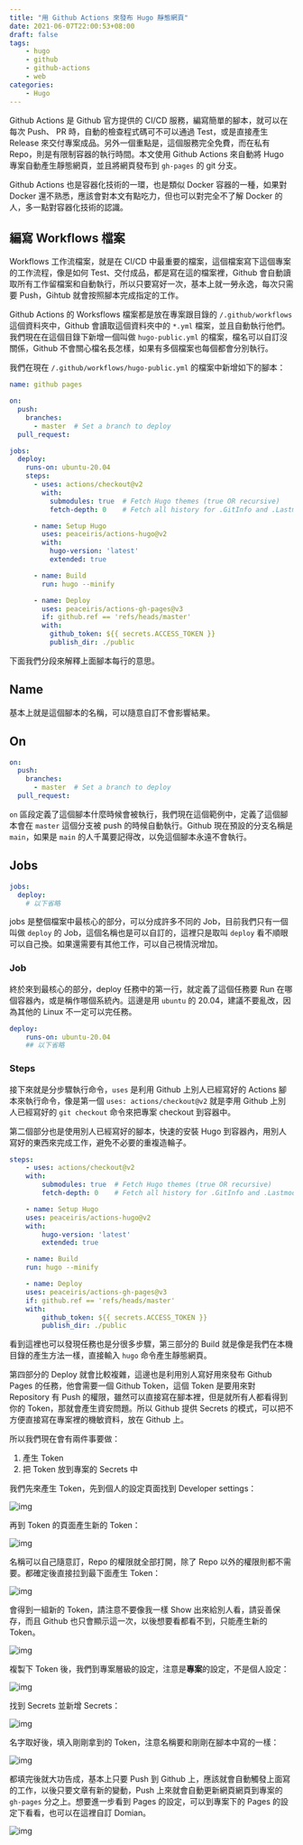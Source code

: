 ```yaml
---
title: "用 Github Actions 來發布 Hugo 靜態網頁"
date: 2021-06-07T22:00:53+08:00
draft: false
tags: 
    - hugo
    - github
    - github-actions
    - web
categories:
    - Hugo
---
```


Github Actions 是 Github 官方提供的 CI/CD 服務，編寫簡單的腳本，就可以在每次 Push、 PR 時，自動的檢查程式碼可不可以通過 Test，或是直接產生 Release 來交付專案成品。另外一個重點是，這個服務完全免費，而在私有 Repo，則是有限制容器的執行時間。本文使用 Github Actions 來自動將 Hugo 專案自動產生靜態網頁，並且將網頁發布到 `gh-pages` 的 git 分支。

<!--more-->

Github Actions 也是容器化技術的一環，也是類似 Docker 容器的一種，如果對 Docker 還不熟悉，應該會對本文有點吃力，但也可以對完全不了解 Docker 的人，多一點對容器化技術的認識。

## 編寫 Workflows 檔案

Workflows 工作流檔案，就是在 CI/CD 中最重要的檔案，這個檔案寫下這個專案的工作流程，像是如何 Test、交付成品，都是寫在這的檔案裡，Github 會自動讀取所有工作留檔案和自動執行，所以只要寫好一次，基本上就一勞永逸，每次只需要 Push，Gihtub 就會按照腳本完成指定的工作。

Github Actions 的 Worksflows 檔案都是放在專案跟目錄的 `/.github/workflows` 這個資料夾中，Github 會讀取這個資料夾中的 `*.yml` 檔案，並且自動執行他們。我們現在在這個目錄下新增一個叫做 `hugo-public.yml` 的檔案，檔名可以自訂沒關係，Github 不會關心檔名長怎樣，如果有多個檔案也每個都會分別執行。

我們在現在 `/.github/workflows/hugo-public.yml` 的檔案中新增如下的腳本：

```yml
name: github pages

on:
  push:
    branches:
      - master  # Set a branch to deploy
  pull_request:

jobs:
  deploy:
    runs-on: ubuntu-20.04
    steps:
      - uses: actions/checkout@v2
        with:
          submodules: true  # Fetch Hugo themes (true OR recursive)
          fetch-depth: 0    # Fetch all history for .GitInfo and .Lastmod

      - name: Setup Hugo
        uses: peaceiris/actions-hugo@v2
        with:
          hugo-version: 'latest'
          extended: true

      - name: Build
        run: hugo --minify

      - name: Deploy
        uses: peaceiris/actions-gh-pages@v3
        if: github.ref == 'refs/heads/master'
        with:
          github_token: ${{ secrets.ACCESS_TOKEN }}
          publish_dir: ./public
```

下面我們分段來解釋上面腳本每行的意思。

## Name

基本上就是這個腳本的名稱，可以隨意自訂不會影響結果。

## On

```yml
on:
  push:
    branches:
      - master  # Set a branch to deploy
  pull_request:
```

`on` 區段定義了這個腳本什麼時候會被執行，我們現在這個範例中，定義了這個腳本會在 `master` 這個分支被 push 的時候自動執行。Github 現在預設的分支名稱是 `main`，如果是 `main` 的人千萬要記得改，以免這個腳本永遠不會執行。

## Jobs

```yml
jobs:
  deploy:
    # 以下省略
```

jobs 是整個檔案中最核心的部分，可以分成許多不同的 Job，目前我們只有一個叫做 `deploy` 的 Job，這個名稱也是可以自訂的，這裡只是取叫 `deploy` 看不順眼可以自己換。如果還需要有其他工作，可以自己視情況增加。

### Job

終於來到最核心的部分，deploy 任務中的第一行，就定義了這個任務要 Run 在哪個容器內，或是稱作哪個系統內。這邊是用 `ubuntu` 的 20.04，建議不要亂改，因為其他的 Linux 不一定可以完任務。

``` yml
deploy:
    runs-on: ubuntu-20.04
    ## 以下省略
```

### Steps

接下來就是分步驟執行命令，`uses` 是利用 Github 上別人已經寫好的 Actions 腳本來執行命令，像是第一個 `uses: actions/checkout@v2` 就是李用 Github 上別人已經寫好的 `git checkout` 命令來把專案 checkout 到容器中。

第二個部分也是使用別人已經寫好的腳本，快速的安裝 Hugo 到容器內，用別人寫好的東西來完成工作，避免不必要的重複造輪子。

```yml
steps:
    - uses: actions/checkout@v2
    with:
        submodules: true  # Fetch Hugo themes (true OR recursive)
        fetch-depth: 0    # Fetch all history for .GitInfo and .Lastmod

    - name: Setup Hugo
    uses: peaceiris/actions-hugo@v2
    with:
        hugo-version: 'latest'
        extended: true

    - name: Build
    run: hugo --minify

    - name: Deploy
    uses: peaceiris/actions-gh-pages@v3
    if: github.ref == 'refs/heads/master'
    with:
        github_token: ${{ secrets.ACCESS_TOKEN }}
        publish_dir: ./public
```

看到這裡也可以發現任務也是分很多步驟，第三部分的 Build 就是像是我們在本機目錄的產生方法一樣，直接輸入 `hugo` 命令產生靜態網頁。

第四部分的 Deploy 就會比較複雜，這邊也是利用別人寫好用來發布 Github Pages 的任務，他會需要一個 Github Token，這個 Token 是要用來對 Repository 有 Push 的權限，雖然可以直接寫在腳本裡，但是就所有人都看得到你的 Token，那就會產生資安問題。所以 Github 提供 Secrets 的模式，可以把不方便直接寫在專案裡的機敏資料，放在 Github 上。

所以我們現在會有兩件事要做：

1. 產生 Token
2. 把 Token 放到專案的 Secrets 中

我們先來產生 Token，先到個人的設定頁面找到 Developer settings：

![img](https://cdn.jsdelivr.net/gh/TonyPepeBear/ImageBed@main/20210607222716.png)

再到 Token 的頁面產生新的 Token：

![img](https://cdn.jsdelivr.net/gh/TonyPepeBear/ImageBed@main/20210607222844.png)

名稱可以自己隨意訂，Repo 的權限就全部打開，除了 Repo 以外的權限則都不需要。都確定後直接拉到最下面產生 Token：

![img](https://cdn.jsdelivr.net/gh/TonyPepeBear/ImageBed@main/20210607223119.png)

會得到一組新的 Token，請注意不要像我一樣 Show 出來給別人看，請妥善保存，而且 Github 也只會顯示這一次，以後想要看都看不到，只能產生新的 Token。

![img](https://cdn.jsdelivr.net/gh/TonyPepeBear/ImageBed@main/20210607223221.png)

複製下 Token 後，我們到專案層級的設定，注意是**專案**的設定，不是個人設定：

![img](https://cdn.jsdelivr.net/gh/TonyPepeBear/ImageBed@main/20210607223843.png)

找到 Secrets 並新增 Secrets：

![img](https://cdn.jsdelivr.net/gh/TonyPepeBear/ImageBed@main/20210607224004.png)

名字取好後，填入剛剛拿到的 Token，注意名稱要和剛剛在腳本中寫的一樣：

![img](https://cdn.jsdelivr.net/gh/TonyPepeBear/ImageBed@main/20210607224102.png)

都填完後就大功告成，基本上只要 Push 到 Github 上，應該就會自動觸發上面寫的工作，以後只要文章有新的變動，Push 上來就會自動更新網頁網頁到專案的 `gh-pages` 分之上。想要進一步看到 Pages 的設定，可以到專案下的 Pages 的設定下看看，也可以在這裡自訂 Domian。

![img](https://cdn.jsdelivr.net/gh/TonyPepeBear/ImageBed@main/20210607224634.png)
